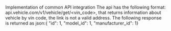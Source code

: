 Implementation of common API integration
The api has the following format: api.vehicle.com/v1/vehicle/get/<vin_code>,
that returns information about vehicle by vin code, the link is not a valid address.
The following response is returned as json:{ "id": 1, "model_id": 1, "manufacturer_id": 1}